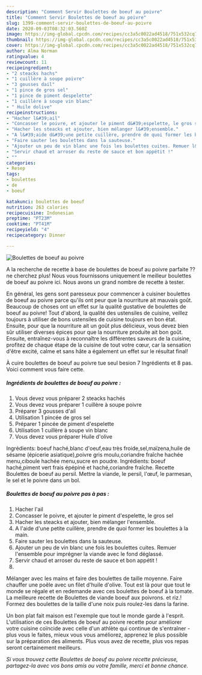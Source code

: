 ```yaml
---
description: "Comment Servir Boulettes de boeuf au poivre"
title: "Comment Servir Boulettes de boeuf au poivre"
slug: 1399-comment-servir-boulettes-de-boeuf-au-poivre
date: 2020-09-03T08:32:03.560Z
image: https://img-global.cpcdn.com/recipes/cc3a5c0022ad4518/751x532cq70/boulettes-de-boeuf-au-poivre-photo-principale-de-la-recette.jpg
thumbnail: https://img-global.cpcdn.com/recipes/cc3a5c0022ad4518/751x532cq70/boulettes-de-boeuf-au-poivre-photo-principale-de-la-recette.jpg
cover: https://img-global.cpcdn.com/recipes/cc3a5c0022ad4518/751x532cq70/boulettes-de-boeuf-au-poivre-photo-principale-de-la-recette.jpg
author: Alma Norman
ratingvalue: 4
reviewcount: 11
recipeingredient:
- "2 steacks hachs"
- "1 cuillère à soupe poivre"
- "3 gousses dail"
- "1 pince de gros sel"
- "1 pince de piment despelette"
- "1 cuillère à soupe vin blanc"
- " Huile dolive"
recipeinstructions:
- "Hacher l&#39;ail"
- "Concasser le poivre, et ajouter le piment d&#39;espelette, le gros sel"
- "Hacher les steacks et ajouter, bien mélanger l&#39;ensemble."
- "A l&#39;aide d&#39;une petite cuillère, prendre de quoi former les boulettes à la main."
- "Faire sauter les boulettes dans la sauteuse."
- "Ajouter un peu de vin blanc une fois les boulettes cuites. Remuer l&#39;ensemble pour imprégner la viande avec le fond déglassé."
- "Servir chaud et arroser du reste de sauce et bon appétit !"
- ""
categories:
- Resep
tags:
- boulettes
- de
- boeuf

katakunci: boulettes de boeuf 
nutrition: 263 calories
recipecuisine: Indonesian
preptime: "PT23M"
cooktime: "PT41M"
recipeyield: "4"
recipecategory: Dinner

---
```



![Boulettes de boeuf au poivre](https://img-global.cpcdn.com/recipes/cc3a5c0022ad4518/751x532cq70/boulettes-de-boeuf-au-poivre-photo-principale-de-la-recette.jpg)

A la recherche de recette à base de boulettes de boeuf au poivre parfaite ?? ne cherchez plus! Nous vous fournissons uniquement le meilleur boulettes de boeuf au poivre ici. Nous avons un grand nombre de recette à tester.

En général, les gens sont paresseux pour commencer à cuisiner boulettes de boeuf au poivre parce qu'ils ont peur que la nourriture ait mauvais goût. Beaucoup de choses ont un effet sur la qualité gustative de boulettes de boeuf au poivre! Tout d'abord, la qualité des ustensiles de cuisine, veillez toujours à utiliser de bons ustensiles de cuisine toujours en bon état. Ensuite, pour que la nourriture ait un goût plus délicieux, vous devez bien sûr utiliser diverses épices pour que la nourriture produite ait bon goût. Ensuite, entraînez-vous à reconnaître les différentes saveurs de la cuisine, profitez de chaque étape de la cuisine de tout votre cœur, car la sensation d'être excité, calme et sans hâte a également un effet sur le résultat final!

<!--inarticleads1-->

À cuire boulettes de boeuf au poivre tue seul besion 7 Ingrédients et 8 pas. Voici comment vous faire cette.

##### Ingrédients de boulettes de boeuf au poivre :

1. Vous devez vous préparer 2 steacks hachés
1. Vous devez vous préparer 1 cuillère à soupe poivre
1. Préparer 3 gousses d&#39;ail
1. Utilisation 1 pincée de gros sel
1. Préparer 1 pincée de piment d&#39;espelette
1. Utilisation 1 cuillère à soupe vin blanc
1. Vous devez vous préparer  Huile d&#39;olive


Ingrédients: boeuf haché,blanc d&#39;oeuf,eau très froide,sel,maïzena,huile de sésame (épicerie asiatique),poivre gris moulu,coriandre fraîche hachée menu,ciboule hachée menu,sucre en poudre. Ingrédients: boeuf haché,piment vert frais épépiné et haché,coriandre fraîche. Recette Boulettes de boeuf au persil. Mettre la viande, le persil, l&#39;œuf, le parmesan, le sel et le poivre dans un bol. 

<!--inarticleads2-->

##### Boulettes de boeuf au poivre pas à pas :

1. Hacher l&#39;ail
1. Concasser le poivre, et ajouter le piment d&#39;espelette, le gros sel
1. Hacher les steacks et ajouter, bien mélanger l&#39;ensemble.
1. A l&#39;aide d&#39;une petite cuillère, prendre de quoi former les boulettes à la main.
1. Faire sauter les boulettes dans la sauteuse.
1. Ajouter un peu de vin blanc une fois les boulettes cuites. Remuer l&#39;ensemble pour imprégner la viande avec le fond déglassé.
1. Servir chaud et arroser du reste de sauce et bon appétit !
1. 


Mélanger avec les mains et faire des boulettes de taille moyenne. Faire chauffer une poêle avec un filet d&#39;huile d&#39;olive. Tout est là pour que tout le monde se régale et en redemande avec ces boulettes de boeuf à la tomate. La meilleure recette de Boulettes de viande boeuf aux poivrons. et riz.! Formez des boulettes de la taille d&#39;une noix puis roulez-les dans la farine. 

<!--inarticleads1-->

<p>
Un bon plat fait maison est l'exemple que tout le monde garde à l'esprit. L'utilisation de ces Boulettes de boeuf au poivre recette pour améliorer votre cuisine coïncide avec celle d'un athlète qui continue de s'entraîner - plus vous le faites, mieux vous vous améliorez, apprenez le plus possible sur la préparation des aliments. Plus vous avez de recette, plus vos repas seront certainement meilleurs.
</p>

<p>
<i>Si vous trouvez cette Boulettes de boeuf au poivre recette précieuse, partagez-la avec vos bons amis ou votre famille, merci et bonne chance.</i>
</p>
